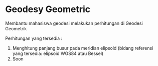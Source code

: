 # Geodesy Geometric

Membantu mahasiswa geodesi melakukan perhitungan di Geodesi Geometrik

Perhitungan yang tersedia : 
1. Menghitung panjang busur pada meridian elipsoid (bidang referensi yang tersedia: elipsoid WGS84 atau Bessel)
2. Soon
